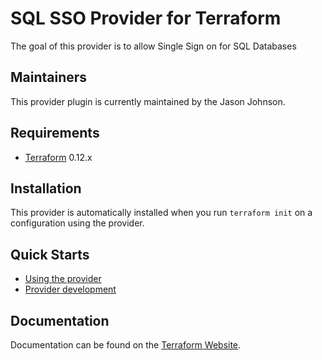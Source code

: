 SQL SSO Provider for Terraform
==================

The goal of this provider is to allow Single Sign on for SQL Databases

## Maintainers

This provider plugin is currently maintained by the Jason Johnson.

## Requirements

-	[Terraform](https://www.terraform.io/downloads.html) 0.12.x

## Installation

This provider is automatically installed when you run `terraform init` on a configuration using the provider.

## Quick Starts

- [Using the provider](https://registry.terraform.io/providers/jason-johnson/sqlsso/latest/docs)
- [Provider development](docs/DEVELOPMENT.md)

## Documentation

Documentation can be found on the [Terraform Website](https://registry.terraform.io/providers/jason-johnson/sqlsso/latest/docs).